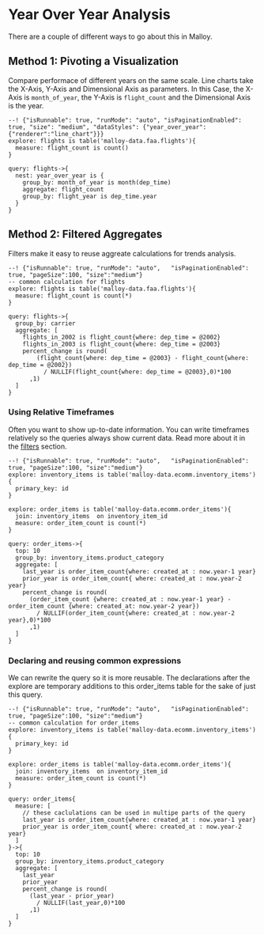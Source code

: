 # Year Over Year Analysis
There are a couple of different ways to go about this in Malloy.

## Method 1: Pivoting a Visualization

Compare performace of different years on the same scale.  Line charts take the X-Axis, Y-Axis and Dimensional Axis as parameters.
In this Case, the X-Axis is `month_of_year`, the Y-Axis is `flight_count` and the Dimensional Axis is the year.

```malloy
--! {"isRunnable": true, "runMode": "auto", "isPaginationEnabled": true, "size": "medium", "dataStyles": {"year_over_year":{"renderer":"line_chart"}}}
explore: flights is table('malloy-data.faa.flights'){
  measure: flight_count is count()
}

query: flights->{
  nest: year_over_year is {
    group_by: month_of_year is month(dep_time)
    aggregate: flight_count
    group_by: flight_year is dep_time.year
  }
}
```

## Method 2: Filtered Aggregates
Filters make it easy to reuse aggreate calculations for trends analysis.

```malloy
--! {"isRunnable": true, "runMode": "auto",   "isPaginationEnabled": true, "pageSize":100, "size":"medium"}
-- common calculation for flights
explore: flights is table('malloy-data.faa.flights'){
  measure: flight_count is count(*)
}

query: flights->{
  group_by: carrier
  aggregate: [
    flights_in_2002 is flight_count{where: dep_time = @2002}
    flights_in_2003 is flight_count{where: dep_time = @2003}
    percent_change is round(
        (flight_count{where: dep_time = @2003} - flight_count{where: dep_time = @2002})
          / NULLIF(flight_count{where: dep_time = @2003},0)*100
      ,1)
  ]
}
```


### Using Relative Timeframes
Often you want to show up-to-date information.  You can write timeframes relatively so the queries always show
current data.  Read more about it in the [filters](filter_expressions.md) section.

```malloy
--! {"isRunnable": true, "runMode": "auto",   "isPaginationEnabled": true, "pageSize":100, "size":"medium"}
explore: inventory_items is table('malloy-data.ecomm.inventory_items'){
  primary_key: id
}

explore: order_items is table('malloy-data.ecomm.order_items'){
  join: inventory_items  on inventory_item_id
  measure: order_item_count is count(*)
}

query: order_items->{
  top: 10
  group_by: inventory_items.product_category
  aggregate: [
    last_year is order_item_count{where: created_at : now.year-1 year}
    prior_year is order_item_count{ where: created_at : now.year-2 year}
    percent_change is round(
      (order_item_count {where: created_at : now.year-1 year} - order_item_count {where: created_at: now.year-2 year})
        / NULLIF(order_item_count{where: created_at : now.year-2 year},0)*100
      ,1)
  ]
}
```


### Declaring and reusing common expressions
We can rewrite the query so it is more reusable.  The declarations after the explore are temporary additions to this order_items table for the sake of just this query.

```malloy
--! {"isRunnable": true, "runMode": "auto",   "isPaginationEnabled": true, "pageSize":100, "size":"medium"}
-- common calculation for order_items
explore: inventory_items is table('malloy-data.ecomm.inventory_items'){
  primary_key: id
}

explore: order_items is table('malloy-data.ecomm.order_items'){
  join: inventory_items  on inventory_item_id
  measure: order_item_count is count(*)
}

query: order_items{
  measure: [
    // these caclulations can be used in multipe parts of the query
    last_year is order_item_count{where: created_at : now.year-1 year}
    prior_year is order_item_count{ where: created_at : now.year-2 year}
  ]
}->{
  top: 10
  group_by: inventory_items.product_category
  aggregate: [
    last_year
    prior_year
    percent_change is round(
      (last_year - prior_year)
        / NULLIF(last_year,0)*100
      ,1)
  ]
}
```
